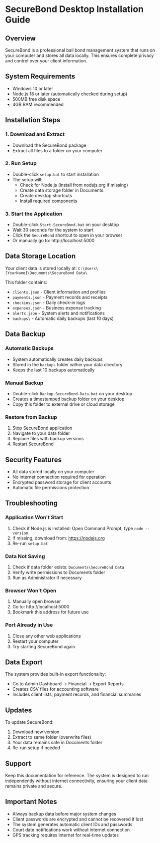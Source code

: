 # SecureBond Desktop Installation Guide

## Overview
SecureBond is a professional bail bond management system that runs on your computer and stores all data locally. This ensures complete privacy and control over your client information.

## System Requirements
- Windows 10 or later
- Node.js 18 or later (automatically checked during setup)
- 500MB free disk space
- 4GB RAM recommended

## Installation Steps

### 1. Download and Extract
- Download the SecureBond package
- Extract all files to a folder on your computer

### 2. Run Setup
- Double-click `setup.bat` to start installation
- The setup will:
  - Check for Node.js (install from nodejs.org if missing)
  - Create data storage folder in Documents
  - Create desktop shortcuts
  - Install required components

### 3. Start the Application
- Double-click `Start-SecureBond.bat` on your desktop
- Wait 30 seconds for the system to start
- Click the `SecureBond` shortcut to open in your browser
- Or manually go to: http://localhost:5000

## Data Storage Location
Your client data is stored locally at:
`C:\Users\[YourName]\Documents\SecureBond Data\`

This folder contains:
- `clients.json` - Client information and profiles
- `payments.json` - Payment records and receipts
- `checkins.json` - Daily check-in logs
- `expenses.json` - Business expense tracking
- `alerts.json` - System alerts and notifications
- `backups\` - Automatic daily backups (last 10 days)

## Data Backup

### Automatic Backups
- System automatically creates daily backups
- Stored in the `backups` folder within your data directory
- Keeps the last 10 backups automatically

### Manual Backup
- Double-click `Backup-SecureBond-Data.bat` on your desktop
- Creates a timestamped backup folder on your desktop
- Copy this folder to external drive or cloud storage

### Restore from Backup
1. Stop SecureBond application
2. Navigate to your data folder
3. Replace files with backup versions
4. Restart SecureBond

## Security Features
- All data stored locally on your computer
- No internet connection required for operation
- Encrypted password storage for client accounts
- Automatic file permissions protection

## Troubleshooting

### Application Won't Start
1. Check if Node.js is installed: Open Command Prompt, type `node --version`
2. If missing, download from: https://nodejs.org
3. Re-run `setup.bat`

### Data Not Saving
1. Check if data folder exists: `Documents\SecureBond Data`
2. Verify write permissions to Documents folder
3. Run as Administrator if necessary

### Browser Won't Open
1. Manually open browser
2. Go to: http://localhost:5000
3. Bookmark this address for future use

### Port Already in Use
1. Close any other web applications
2. Restart your computer
3. Try starting SecureBond again

## Data Export
The system provides built-in export functionality:
- Go to Admin Dashboard → Financial → Export Reports
- Creates CSV files for accounting software
- Includes client lists, payment records, and financial summaries

## Updates
To update SecureBond:
1. Download new version
2. Extract to same folder (overwrite files)
3. Your data remains safe in Documents folder
4. Re-run setup if needed

## Support
Keep this documentation for reference. The system is designed to run independently without internet connectivity, ensuring your client data remains private and secure.

## Important Notes
- Always backup data before major system changes
- Client passwords are encrypted and cannot be recovered if lost
- The system generates automatic client IDs and passwords
- Court date notifications work without internet connection
- GPS tracking requires internet for real-time updates